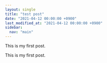 ```yaml
---
layout: single
title: "test post"
date: "2021-04-12 00:00:00 +0900"
last_modified_at: "2021-04-12 00:00:00 +0900"
sidebar:
  nav: "main"
---
```


This is my first post.



This is my first post.

